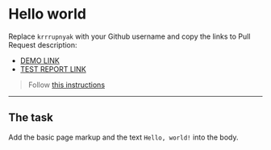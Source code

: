 # Hello world
Replace `krrrupnyak` with your Github username and copy the links to Pull Request description:
- [DEMO LINK](https://krrrupnyak.github.io/layout_hello-world/)
- [TEST REPORT LINK](https://krrrupnyak.github.io/layout_hello-world/report/html_report/)

> Follow [this instructions](https://mate-academy.github.io/layout_task-guideline/#how-to-solve-the-layout-tasks-on-github)
___

## The task
Add the basic page markup and the text `Hello, world!` into the body.
